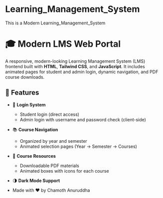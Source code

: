 # Learning_Management_System
This is a Modern Learning_Management_System
# 🎓 Modern LMS Web Portal

A responsive, modern-looking Learning Management System (LMS) frontend built with **HTML**, **Tailwind CSS**, and **JavaScript**. It includes animated pages for student and admin login, dynamic navigation, and PDF course downloads.

## 🚀 Features

- 🔐 **Login System**
  - Student login (direct access)
  - Admin login with username and password check (client-side)

- 📚 **Course Navigation**
  - Organized by year and semester
  - Animated selection pages (Year → Semester → Courses)

- 📄 **Course Resources**
  - Downloadable PDF materials
  - Animated boxes with icons for each course

- 🌗 **Dark Mode Support**

- Made with ❤️ by Chamoth Anuruddha
